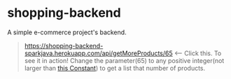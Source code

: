 # shopping-backend
A simple e-commerce project's backend.
> https://shopping-backend-sparkjava.herokuapp.com/api/getMoreProducts/65 <-- Click this. To see it in action! Change the parameter(65) to any positive integer(not larger than [this Constant](https://github.com/dev-moss/shopping-backend/blob/71706a7d8df4f8004cc9f971d3b2466ca910f47f/src/main/java/product/ProductController.java#L14)) to get a list that number of products.

